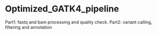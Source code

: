 # Optimized_GATK4_pipeline
Part1: fastq and bam processing and quality check. Part2: variant calling, filtering and annotation
